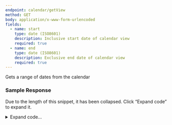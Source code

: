 ```yaml
---
endpoint: calendar/getView
method: GET
body: application/x-www-form-urlencoded
fields: 
  - name: start
    type: date (ISO8601)
    description: Inclusive start date of calendar view
    required: true
  - name: end
    type: date (ISO8601)
    description: Exclusive end date of calendar view
    required: true
---
```


Gets a range of dates from the calendar

### Sample Response
Due to the length of this snippet, it has been collapsed. Click “Expand code” to expand it.

<details>
<summary>Expand code...</summary>

<pre><code class="json">
{
	"status": "ok",
	"view": {
		"days": [
			{
				"day": "2019-02-14",
				"shiftingIndex": -1,
				"currentTerm": {
					"id": 2,
					"termId": 97372,
					"name": "2nd Semester",
					"userId": 1
				},
				"announcements": [],
				"events": [
					{
						"id": 15,
						"name": "HS House - Neiers/Phillips",
						"start": 1550155800,
						"end": 1550156700,
						"type": 2,
						"data": {
							"termId": -1,
							"classId": 108778111,
							"ownerId": -1,
							"ownerName": "Jake Peralta",
							"dayNumber": 4,
							"block": "S",
							"buildingName": "108 E. 89th St.",
							"roomNumber": "301"
						},
						"userId": 1
					},
					{
						"id": 18,
						"name": "Assembly",
						"start": 1550163000,
						"end": 1550166600,
						"type": 2,
						"data": {
							"termId": -1,
							"classId": 108778111,
							"ownerId": -1,
							"ownerName": "Jake Peralta",
							"dayNumber": 4,
							"block": "S",
							"buildingName": "108 E. 89th St.",
							"roomNumber": "Theater"
						},
						"userId": 1
					},
					{
						"id": 90,
						"name": "Environmental Science: Resources - 3335-01 (B)",
						"start": 1550149800,
						"end": 1550152500,
						"type": 2,
						"data": {
							"termId": 97372,
							"classId": 108471529,
							"ownerId": 2615842,
							"ownerName": "Amy Santiago",
							"dayNumber": 4,
							"block": "B",
							"buildingName": "108 E. 89th St.",
							"roomNumber": "1204"
						},
						"userId": 1
					},
					{
						"id": 91,
						"name": "Robotics - 3410-04 (A)",
						"start": 1550152800,
						"end": 1550155500,
						"type": 2,
						"data": {
							"termId": 97372,
							"classId": 108472052,
							"ownerId": 3313989,
							"ownerName": "Rosa Diaz",
							"dayNumber": 4,
							"block": "A",
							"buildingName": "108 E. 89th St.",
							"roomNumber": "502"
						},
						"userId": 1
					},
					{
						"id": 92,
						"name": "AMLIT: Self, Society and Cosmos - 3232-01 (D)",
						"start": 1550157000,
						"end": 1550159700,
						"type": 2,
						"data": {
							"termId": 97372,
							"classId": 108471731,
							"ownerId": 586333,
							"ownerName": "Charles Boyle",
							"dayNumber": 4,
							"block": "D",
							"buildingName": "108 E. 89th St.",
							"roomNumber": "203"
						},
						"userId": 1
					},
					{
						"id": 93,
						"name": "Mandarin Chinese 3 - 3122-01 (C)",
						"start": 1550160000,
						"end": 1550162700,
						"type": 2,
						"data": {
							"termId": 97372,
							"classId": 108471856,
							"ownerId": 5327271,
							"ownerName": "Terrence Jeffords",
							"dayNumber": 4,
							"block": "C",
							"buildingName": "108 E. 89th St.",
							"roomNumber": "252"
						},
						"userId": 1
					},
					{
						"id": 94,
						"name": "Topics in World History III: The 20th Century - 3520-03 (F)",
						"start": 1550172600,
						"end": 1550175300,
						"type": 2,
						"data": {
							"termId": 97372,
							"classId": 108472098,
							"ownerId": 3456065,
							"ownerName": "Raymond Holt",
							"dayNumber": 4,
							"block": "F",
							"buildingName": "108 E. 89th St.",
							"roomNumber": "311"
						},
						"userId": 1
					}
				]
			}
		]
	}
}
</pre></code></details>